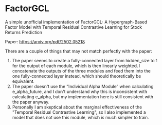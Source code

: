 # FactorGCL
A simple unofficial implementation of FactorGCL: A Hypergraph-Based Factor Model with Temporal Residual  Contrastive Learning for Stock Returns Prediction

Paper: https://arxiv.org/pdf/2502.05218

There are a couple of things that may not match perfectly with the paper:
1. The paper seems to create a fully-connected layer from hidden_size to 1 for the output of each module, which is then linearly weighted. I concatenate the outputs of the three modules and feed them into the one fully-connected layer instead, which should theoretically be equivalent.
2. The paper doesn't use the “Individual Alpha Module” when calculating e_alpha_future, and I don't understand why this is inconsistent with calculating e_alpha, but my implementation here is still consistent with the paper anyway.
3. Personally I am skeptical about the marginal effectiveness of the "Temporal Residual Contrastive Learning", so I also implemented a model that does not use this module, which is much simpler to train.
